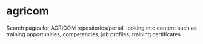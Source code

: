 agricom
=======

Search pages for AGRICOM repositories/portal, looking into content such as training opportunities, competencies, job profiles, training certificates
